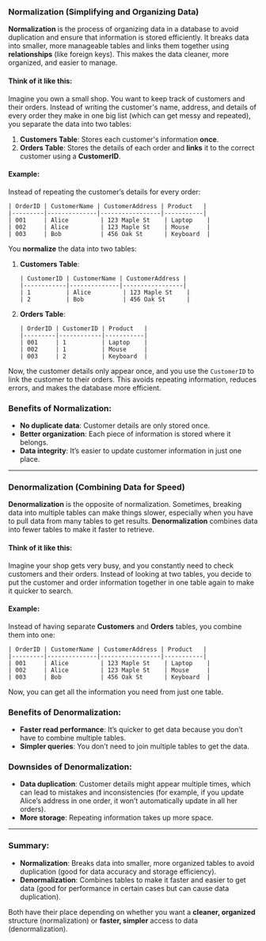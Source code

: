 ### **Normalization** (Simplifying and Organizing Data)

**Normalization** is the process of organizing data in a database to avoid duplication and ensure that information is stored efficiently. It breaks data into smaller, more manageable tables and links them together using **relationships** (like foreign keys). This makes the data cleaner, more organized, and easier to manage.

#### Think of it like this:
Imagine you own a small shop. You want to keep track of customers and their orders. Instead of writing the customer's name, address, and details of every order they make in one big list (which can get messy and repeated), you separate the data into two tables:
1. **Customers Table**: Stores each customer's information **once**.
2. **Orders Table**: Stores the details of each order and **links** it to the correct customer using a **CustomerID**.

#### Example:
Instead of repeating the customer’s details for every order:
```plaintext
| OrderID | CustomerName | CustomerAddress | Product   |
|---------|--------------|-----------------|-----------|
| 001     | Alice         | 123 Maple St    | Laptop    |
| 002     | Alice         | 123 Maple St    | Mouse     |
| 003     | Bob           | 456 Oak St      | Keyboard  |
```

You **normalize** the data into two tables:
1. **Customers Table**:
   ```plaintext
   | CustomerID | CustomerName | CustomerAddress |
   |------------|--------------|-----------------|
   | 1          | Alice         | 123 Maple St    |
   | 2          | Bob           | 456 Oak St      |
   ```

2. **Orders Table**:
   ```plaintext
   | OrderID | CustomerID | Product   |
   |---------|------------|-----------|
   | 001     | 1          | Laptop    |
   | 002     | 1          | Mouse     |
   | 003     | 2          | Keyboard  |
   ```

Now, the customer details only appear once, and you use the `CustomerID` to link the customer to their orders. This avoids repeating information, reduces errors, and makes the database more efficient.

### Benefits of Normalization:
- **No duplicate data**: Customer details are only stored once.
- **Better organization**: Each piece of information is stored where it belongs.
- **Data integrity**: It’s easier to update customer information in just one place.

---

### **Denormalization** (Combining Data for Speed)

**Denormalization** is the opposite of normalization. Sometimes, breaking data into multiple tables can make things slower, especially when you have to pull data from many tables to get results. **Denormalization** combines data into fewer tables to make it faster to retrieve.

#### Think of it like this:
Imagine your shop gets very busy, and you constantly need to check customers and their orders. Instead of looking at two tables, you decide to put the customer and order information together in one table again to make it quicker to search.

#### Example:
Instead of having separate **Customers** and **Orders** tables, you combine them into one:
```plaintext
| OrderID | CustomerName | CustomerAddress | Product   |
|---------|--------------|-----------------|-----------|
| 001     | Alice         | 123 Maple St    | Laptop    |
| 002     | Alice         | 123 Maple St    | Mouse     |
| 003     | Bob           | 456 Oak St      | Keyboard  |
```
Now, you can get all the information you need from just one table.

### Benefits of Denormalization:
- **Faster read performance**: It’s quicker to get data because you don’t have to combine multiple tables.
- **Simpler queries**: You don’t need to join multiple tables to get the data.

### Downsides of Denormalization:
- **Data duplication**: Customer details might appear multiple times, which can lead to mistakes and inconsistencies (for example, if you update Alice’s address in one order, it won’t automatically update in all her orders).
- **More storage**: Repeating information takes up more space.

---

### Summary:
- **Normalization**: Breaks data into smaller, more organized tables to avoid duplication (good for data accuracy and storage efficiency).
- **Denormalization**: Combines tables to make it faster and easier to get data (good for performance in certain cases but can cause data duplication).

Both have their place depending on whether you want a **cleaner, organized** structure (normalization) or **faster, simpler** access to data (denormalization).
